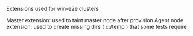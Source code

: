 Extensions used for win-e2e clusters

Master extension: used to taint master node after provision
Agent node extension: used to create missing dirs ( c:/temp ) that some tests require

